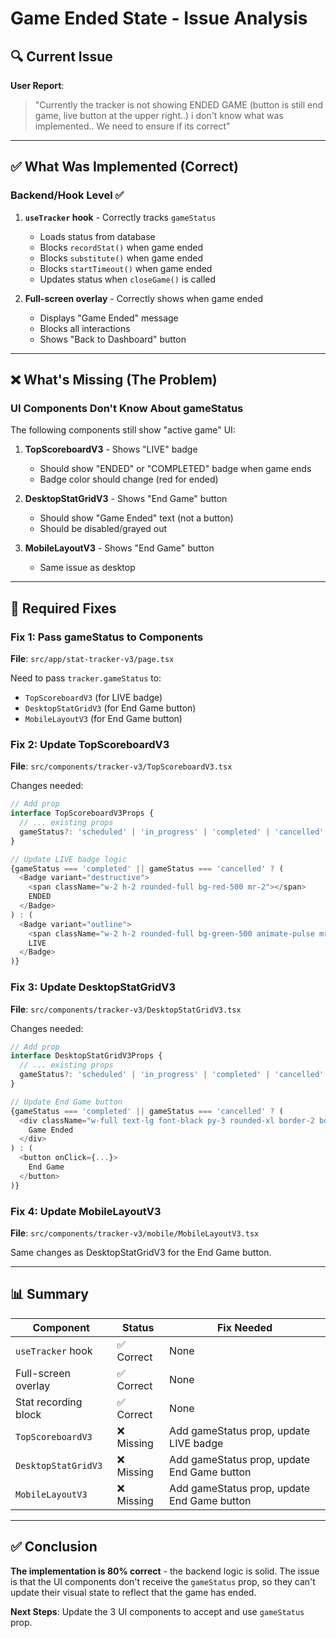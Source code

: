 # Game Ended State - Issue Analysis

## 🔍 **Current Issue**

**User Report**:
> "Currently the tracker is not showing ENDED GAME (button is still end game, live button at the upper right..) i don't know what was implemented.. We need to ensure if its correct"

---

## ✅ **What Was Implemented (Correct)**

### **Backend/Hook Level** ✅
1. **`useTracker` hook** - Correctly tracks `gameStatus`
   - Loads status from database
   - Blocks `recordStat()` when game ended
   - Blocks `substitute()` when game ended
   - Blocks `startTimeout()` when game ended
   - Updates status when `closeGame()` is called

2. **Full-screen overlay** - Correctly shows when game ended
   - Displays "Game Ended" message
   - Blocks all interactions
   - Shows "Back to Dashboard" button

---

## ❌ **What's Missing (The Problem)**

### **UI Components Don't Know About gameStatus**

The following components still show "active game" UI:

1. **TopScoreboardV3** - Shows "LIVE" badge
   - Should show "ENDED" or "COMPLETED" badge when game ends
   - Badge color should change (red for ended)

2. **DesktopStatGridV3** - Shows "End Game" button
   - Should show "Game Ended" text (not a button)
   - Should be disabled/grayed out

3. **MobileLayoutV3** - Shows "End Game" button
   - Same issue as desktop

---

## 🔧 **Required Fixes**

### **Fix 1: Pass gameStatus to Components**

**File**: `src/app/stat-tracker-v3/page.tsx`

Need to pass `tracker.gameStatus` to:
- `TopScoreboardV3` (for LIVE badge)
- `DesktopStatGridV3` (for End Game button)
- `MobileLayoutV3` (for End Game button)

### **Fix 2: Update TopScoreboardV3**

**File**: `src/components/tracker-v3/TopScoreboardV3.tsx`

Changes needed:
```typescript
// Add prop
interface TopScoreboardV3Props {
  // ... existing props
  gameStatus?: 'scheduled' | 'in_progress' | 'completed' | 'cancelled' | 'overtime';
}

// Update LIVE badge logic
{gameStatus === 'completed' || gameStatus === 'cancelled' ? (
  <Badge variant="destructive">
    <span className="w-2 h-2 rounded-full bg-red-500 mr-2"></span>
    ENDED
  </Badge>
) : (
  <Badge variant="outline">
    <span className="w-2 h-2 rounded-full bg-green-500 animate-pulse mr-2"></span>
    LIVE
  </Badge>
)}
```

### **Fix 3: Update DesktopStatGridV3**

**File**: `src/components/tracker-v3/DesktopStatGridV3.tsx`

Changes needed:
```typescript
// Add prop
interface DesktopStatGridV3Props {
  // ... existing props
  gameStatus?: 'scheduled' | 'in_progress' | 'completed' | 'cancelled' | 'overtime';
}

// Update End Game button
{gameStatus === 'completed' || gameStatus === 'cancelled' ? (
  <div className="w-full text-lg font-black py-3 rounded-xl border-2 border-gray-400 bg-gray-500 text-white cursor-not-allowed opacity-50">
    Game Ended
  </div>
) : (
  <button onClick={...}>
    End Game
  </button>
)}
```

### **Fix 4: Update MobileLayoutV3**

**File**: `src/components/tracker-v3/mobile/MobileLayoutV3.tsx`

Same changes as DesktopStatGridV3 for the End Game button.

---

## 📊 **Summary**

| Component | Status | Fix Needed |
|-----------|--------|------------|
| `useTracker` hook | ✅ Correct | None |
| Full-screen overlay | ✅ Correct | None |
| Stat recording block | ✅ Correct | None |
| `TopScoreboardV3` | ❌ Missing | Add gameStatus prop, update LIVE badge |
| `DesktopStatGridV3` | ❌ Missing | Add gameStatus prop, update End Game button |
| `MobileLayoutV3` | ❌ Missing | Add gameStatus prop, update End Game button |

---

## ✅ **Conclusion**

**The implementation is 80% correct** - the backend logic is solid. The issue is that the UI components don't receive the `gameStatus` prop, so they can't update their visual state to reflect that the game has ended.

**Next Steps**: Update the 3 UI components to accept and use `gameStatus` prop.

